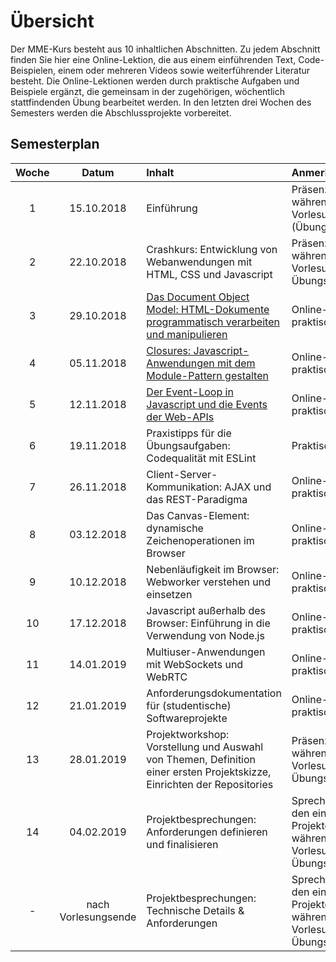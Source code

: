 # Übersicht

Der MME-Kurs besteht aus 10 inhaltlichen Abschnitten. Zu jedem Abschnitt finden Sie hier eine Online-Lektion, die aus einem einführenden Text, Code-Beispielen, einem oder mehreren Videos sowie weiterführender Literatur besteht. Die Online-Lektionen werden durch praktische Aufgaben und Beispiele ergänzt, die gemeinsam in der zugehörigen, wöchentlich stattfindenden Übung bearbeitet werden. In den letzten drei Wochen des Semesters werden die Abschlussprojekte vorbereitet. 

## Semesterplan

Woche | Datum | Inhalt | Anmerkung
:--:|:---------:|:---------------|:-----------------
1 |15.10.2018 | Einführung | Präsenzveranstaltung während des Vorlesungs-Slots (Übung entfällt)
2 |22.10.2018 | Crashkurs: Entwicklung von Webanwendungen mit HTML, CSS und Javascript | Präsenzveranstaltung während des Vorlesungs- und Übungs-Slots
3 |29.10.2018 | [Das Document Object Model: HTML-Dokumente programmatisch verarbeiten und manipulieren](./dom-introduction) | Online-Material und praktische Übung
4 |05.11.2018 | [Closures: Javascript-Anwendungen mit dem Module-Pattern gestalten](./closures-and-module-pattern) | Online-Material und praktische Übung
5 |12.11.2018 | [Der Event-Loop in Javascript und die Events der Web-APIs](./event-loop) | Online-Material und praktische Übung
6 |19.11.2018 | Praxistipps für die Übungsaufgaben: Codequalität mit ESLint | Praktische Übung
7 |26.11.2018 | Client-Server-Kommunikation: AJAX und das REST-Paradigma | Online-Material und praktische Übung
8 |03.12.2018 | Das Canvas-Element: dynamische Zeichenoperationen im Browser | Online-Material und praktische Übung
9 |10.12.2018 | Nebenläufigkeit im Browser: Webworker verstehen und einsetzen | Online-Material und praktische Übung
10 |17.12.2018 | Javascript außerhalb des Browser: Einführung in die Verwendung von Node.js | Online-Material und praktische Übung
11 |14.01.2019 | Multiuser-Anwendungen mit WebSockets und WebRTC| Online-Material und praktische Übung
12 |21.01.2019 | Anforderungsdokumentation für (studentische) Softwareprojekte | Online-Material und praktische Übung
13 |28.01.2019 | Projektworkshop: Vorstellung und Auswahl von Themen, Definition einer ersten Projektskizze, Einrichten der Repositories | Präsenzveranstaltung während des Vorlesungs- und Übungs-Slots
14 |04.02.2019 | Projektbesprechungen: Anforderungen definieren und finalisieren | Sprechstunden mit den einzelnen Projektgruppen während des Vorlesungs- und Übungsslots
- | nach Vorlesungsende | Projektbesprechungen: Technische Details & Anforderungen | Sprechstunden mit den einzelnen Projektgruppen während des Vorlesungs- und Übungsslots


